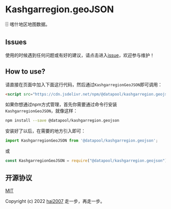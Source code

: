 # Kashgarregion.geoJSON
🗄️ 喀什地区地图数据。

## Issues
使用的时候遇到任何问题或有好的建议，请点击进入[issue](https://github.com/hai2007/datapool/issues)，欢迎参与维护！

## How to use?

请直接在页面中加入下面这行代码，然后通过```KashgarregionGeoJSON```即可调用：

```html
<script src="https://cdn.jsdelivr.net/npm/@datapool/kashgarregion.geojson@1"></script>
```

如果你想通过npm方式管理，首先你需要通过命令行安装``````KashgarregionGeoJSON``````，就像这样：

```bash
npm install --save @datapool/kashgarregion.geojson
```

安装好了以后，在需要的地方引入即可：

```js
import KashgarregionGeoJSON from '@datapool/kashgarregion.geojson';
```

或

```js
const KashgarregionGeoJSON = require("@datapool/kashgarregion.geojson");
```

开源协议
---------------------------------------
[MIT](https://github.com/hai2007/datapool/blob/master/LICENSE)

Copyright (c) 2022 [hai2007](https://hai2007.gitee.io/sweethome/) 走一步，再走一步。

